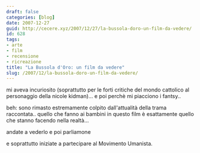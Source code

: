```yaml
---
draft: false
categories: [blog]
date: 2007-12-27
guid: http://cecere.xyz/2007/12/27/la-bussola-doro-un-film-da-vedere/
id: 628
tags:
- arte
- film
- recensione
- ricreazione
title: "La Bussola d'Oro: un film da vedere"
slug: /2007/12/la-bussola-doro-un-film-da-vedere/
---
```


mi aveva incuriosito (soprattutto per le forti critiche del mondo cattolico al personaggio della nicole kidman)… e poi perchè mi piacciono i fantsy..

beh: sono rimasto estremamente colpito dall'attualità della trama raccontata.. quello che fanno ai bambini in questo film è esattamente quello che stanno facendo nella realtà…
  
andate a vederlo e poi parliamone

e soprattutto iniziate a partecipare al Movimento Umanista.